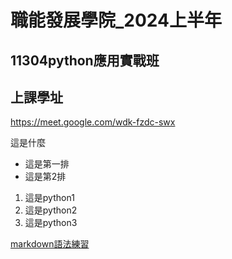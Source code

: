 # 職能發展學院_2024上半年
## 11304python應用實戰班
## 上課學址
https://meet.google.com/wdk-fzdc-swx

這是什麼

- 這是第一排
- 這是第2排

1. 這是python1
2. 這是python2
3. 這是python3


[markdown語法練習](./markdown練習/README.md)